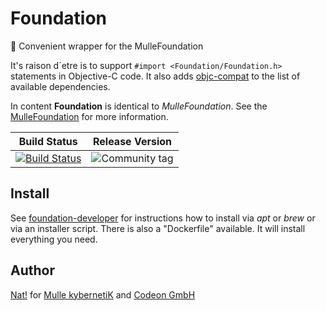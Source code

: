 # Foundation

💍 Convenient wrapper for the MulleFoundation

It's raison d´etre is to support `#import <Foundation/Foundation.h>`
statements in Objective-C code. It also adds
[objc-compat](//github.com/MulleFoundation/objc-compat) to the list of
available dependencies.

In content **Foundation** is identical to *MulleFoundation*. See the
[MulleFoundation](//github.com/MulleFoundation/MulleFoundation)
for more information.


Build Status | Release Version
-------------|-----------------------------------
[![Build Status](https://travis-ci.org/MulleFoundation/Foundation.svg)](https://travis-ci.org/MulleFoundation/Foundation) | ![Community tag](https://img.shields.io/github/tag/MulleFoundation/Foundation.svg)


## Install

See [foundation-developer](//github.com/MulleFoundation/foundation-developer)
for instructions how to install via *apt* or *brew* or via an
installer script. There is also a "Dockerfile" available. It will install
everything you need.


## Author

[Nat!](//www.mulle-kybernetik.com/weblog) for
[Mulle kybernetiK](//www.mulle-kybernetik.com) and
[Codeon GmbH](//www.codeon.de)
